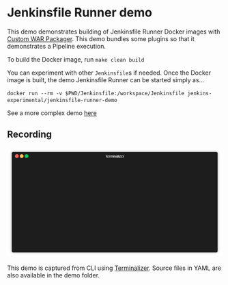 # Jenkinsfile Runner demo

This demo demonstrates building of Jenkinsfile Runner Docker images
with [Custom WAR Packager](https://github.com/jenkinsci/custom-war-packager/).
This demo bundles some plugins so that it demonstrates a Pipeline execution.

To build the Docker image, run `make clean build`

You can experiment with other `Jenkinsfile`s if needed.
Once the Docker image is built, the demo Jenkinsfile Runner can be started simply as...

    docker run --rm -v $PWD/Jenkinsfile:/workspace/Jenkinsfile jenkins-experimental/jenkinsfile-runner-demo

See a more complex demo [here](https://github.com/jenkinsci/custom-war-packager/blob/master/demo/jenkinsfile-runner/)

## Recording

![Demo recording](recording.gif)

This demo is captured from CLI using [Terminalizer](https://terminalizer.com/).
Source files in YAML are also available in the demo folder.
